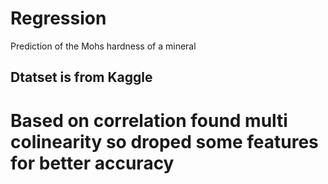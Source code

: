 # Regression
Prediction of the Mohs hardness of a mineral
## Dtatset is from Kaggle
# Based on correlation found multi colinearity so droped some features for better accuracy
